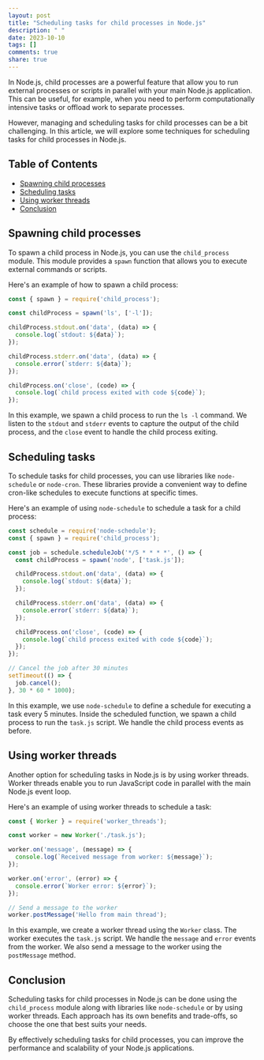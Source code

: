 ```yaml
---
layout: post
title: "Scheduling tasks for child processes in Node.js"
description: " "
date: 2023-10-10
tags: []
comments: true
share: true
---
```


In Node.js, child processes are a powerful feature that allow you to run external processes or scripts in parallel with your main Node.js application. This can be useful, for example, when you need to perform computationally intensive tasks or offload work to separate processes.

However, managing and scheduling tasks for child processes can be a bit challenging. In this article, we will explore some techniques for scheduling tasks for child processes in Node.js.

## Table of Contents
- [Spawning child processes](#spawning-child-processes)
- [Scheduling tasks](#scheduling-tasks)
- [Using worker threads](#using-worker-threads)
- [Conclusion](#conclusion)

## Spawning child processes

To spawn a child process in Node.js, you can use the `child_process` module. This module provides a `spawn` function that allows you to execute external commands or scripts.

Here's an example of how to spawn a child process:

```javascript
const { spawn } = require('child_process');

const childProcess = spawn('ls', ['-l']);

childProcess.stdout.on('data', (data) => {
  console.log(`stdout: ${data}`);
});

childProcess.stderr.on('data', (data) => {
  console.error(`stderr: ${data}`);
});

childProcess.on('close', (code) => {
  console.log(`child process exited with code ${code}`);
});
```

In this example, we spawn a child process to run the `ls -l` command. We listen to the `stdout` and `stderr` events to capture the output of the child process, and the `close` event to handle the child process exiting.

## Scheduling tasks

To schedule tasks for child processes, you can use libraries like `node-schedule` or `node-cron`. These libraries provide a convenient way to define cron-like schedules to execute functions at specific times.

Here's an example of using `node-schedule` to schedule a task for a child process:

```javascript
const schedule = require('node-schedule');
const { spawn } = require('child_process');

const job = schedule.scheduleJob('*/5 * * * *', () => {
  const childProcess = spawn('node', ['task.js']);

  childProcess.stdout.on('data', (data) => {
    console.log(`stdout: ${data}`);
  });

  childProcess.stderr.on('data', (data) => {
    console.error(`stderr: ${data}`);
  });

  childProcess.on('close', (code) => {
    console.log(`child process exited with code ${code}`);
  });
});

// Cancel the job after 30 minutes
setTimeout(() => {
  job.cancel();
}, 30 * 60 * 1000);
```

In this example, we use `node-schedule` to define a schedule for executing a task every 5 minutes. Inside the scheduled function, we spawn a child process to run the `task.js` script. We handle the child process events as before.

## Using worker threads

Another option for scheduling tasks in Node.js is by using worker threads. Worker threads enable you to run JavaScript code in parallel with the main Node.js event loop.

Here's an example of using worker threads to schedule a task:

```javascript
const { Worker } = require('worker_threads');

const worker = new Worker('./task.js');

worker.on('message', (message) => {
  console.log(`Received message from worker: ${message}`);
});

worker.on('error', (error) => {
  console.error(`Worker error: ${error}`);
});

// Send a message to the worker
worker.postMessage('Hello from main thread');
```

In this example, we create a worker thread using the `Worker` class. The worker executes the `task.js` script. We handle the `message` and `error` events from the worker. We also send a message to the worker using the `postMessage` method.

## Conclusion

Scheduling tasks for child processes in Node.js can be done using the `child_process` module along with libraries like `node-schedule` or by using worker threads. Each approach has its own benefits and trade-offs, so choose the one that best suits your needs.

By effectively scheduling tasks for child processes, you can improve the performance and scalability of your Node.js applications.